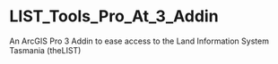 # LIST_Tools_Pro_At_3_Addin
An ArcGIS Pro 3 Addin to ease access to the Land Information System Tasmania (theLIST) 
